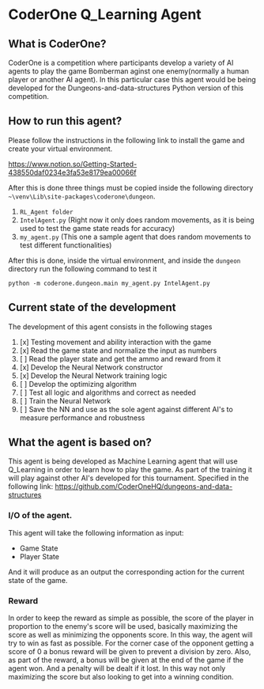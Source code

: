 # CoderOne Q_Learning Agent 
  
## What is CoderOne?

CoderOne is a competition where participants develop a variety of AI agents to play the game Bomberman aginst one enemy(normally a human player or another AI agent). In this particular case this agent would be being developed for the Dungeons-and-data-structures Python version of this competition. 

## How to run this agent?
 Please follow the instructions in the following link to install the game and create your virtual environment. 
 
 https://www.notion.so/Getting-Started-438550daf0234e3fa53e8179ea00066f
 
 After this is done three things must be copied inside the following directory `~\venv\Lib\site-packages\coderone\dungeon`. 
  1. `RL_Agent folder`
  2. `IntelAgent.py` (Right now it only does random movements, as it is being used to test the game state reads for accuracy)
  3. `my_agent.py` (This one a sample agent that does random movements to test different functionalities)

After this is done, inside the virtual environment, and inside the `dungeon` directory run the following command to test it

`python -m coderone.dungeon.main my_agent.py IntelAgent.py`

## Current state of the development
The development of this agent consists in the following stages
 1. [x] Testing movement and ability interaction with the game 
 2. [x] Read the game state and normalize the input as numbers
 3. [ ] Read the player state and get the ammo and reward from it 
 4. [x] Develop the Neural Network constructor
 5. [x] Develop the Neural Network training logic
 6. [ ] Develop the optimizing algorithm
 7. [ ] Test all logic and algorithms and correct as needed 
 8. [ ] Train the Neural Network 
 9. [ ] Save the NN and use as the sole agent against different AI's to measure performance and robustness

## What the agent is based on?
This agent is being developed as Machine Learning agent that will use Q_Learning in order to learn how to play the game. As part of the training it will play against other AI's developed for this tournament. Specified in the following link: https://github.com/CoderOneHQ/dungeons-and-data-structures

### I/O of the agent. 
This agent will take the following information as input: 
 * Game State
 * Player State

And it will produce as an output the corresponding action for the current state of the game. 

### Reward
In order to keep the reward as simple as possible, the score of the player in proportion to the enemy's score will be used, basically maximizing the score as well as minimizing the opponents score. In this way, the agent will try to win as fast as possible. For the corner case of the opponent getting a score of 0 a bonus reward will be given to prevent a division by zero.
Also, as part of the reward, a bonus will be given at the end of the game if the agent won. And a penalty will be dealt if it lost. In this way not only maximizing the score but also looking to get into a winning condition. 
